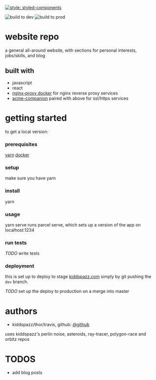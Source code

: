 [![style: styled-components](https://img.shields.io/badge/style-%F0%9F%92%85%20styled--components-orange.svg?colorB=daa357&colorA=db748e)](https://github.com/styled-components/styled-components)

![build to dev](https://github.com/kiddspazz/.github/workflows/deploy-to-dev.yml/badge.svg?branch=dev)
![build to prod](https://github.com/kiddspazz/.github/workflows/deploy-to-prod.yml/badge.svg?branch=dev)

# website repo

a general all-around website, with sections for personal interests, jobs/skills, and blog

## built with

* javascript
* react
* [nginx-proxy docker](https://github.com/nginx-proxy/nginx-proxy) for nginx reverse proxy services
* [acme-companion](https://github.com/nginx-proxy/acme-companion) paired with above for ssl/https
    services

# getting started

to get a local version:

### prerequisites

[yarn](https://yarnpkg.com)
[docker](https://www.docker.com)

### setup

make sure you have yarn

### install

yarn

### usage

yarn serve runs parcel serve, which sets up a version of the app on localhost:1234

### run tests

*TODO* write tests

### deployment

this is set up to deploy to stage [kiddspazz.com](https://www.kiddspazz.com) simply by git pushing
the `dev` branch.

*TODO* set up the deploy to production on a merge into master

# authors

* kiddspazz/thor/travis, github: [@github](https://github.com/kiddspazz)

uses kiddspazz's perlin noise, asteroids, ray-tracer, polygon-race and orbitz repos

# TODOS

* add blog posts
